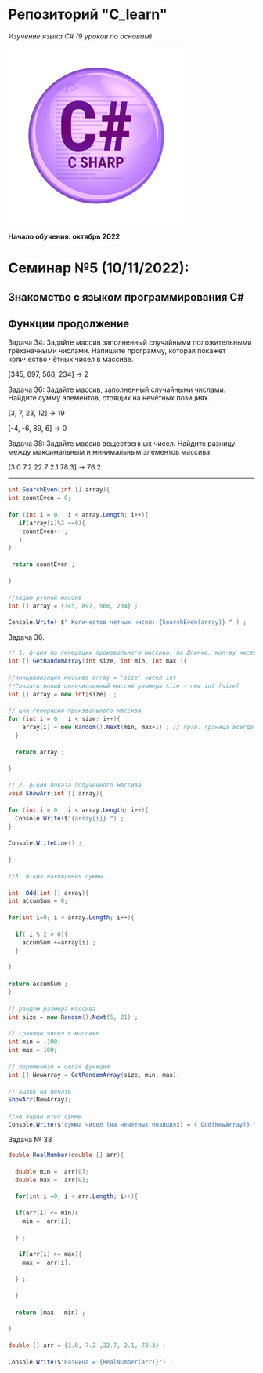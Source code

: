 # Репозиторий "C_learn" 

*Изучение языка С# (9 уроков по основам)*

![Логотип C#](logoC.jpg)

**Начало обучения: октябрь 2022**

# Семинар №5 (10/11/2022): 
##  Знакомство с языком программирования С#
## Функции продолжение


 Задача 34: Задайте массив заполненный случайными положительными трёхзначными числами. Напишите программу, которая покажет количество чётных чисел в массиве.

[345, 897, 568, 234] -> 2

Задача 36: Задайте массив, заполненный случайными числами. Найдите сумму элементов, стоящих на нечётных позициях.

[3, 7, 23, 12] -> 19

[-4, -6, 89, 6] -> 0

Задача 38: Задайте массив вещественных чисел. Найдите разницу между максимальным и минимальным элементов массива.

[3.0 7.2 22.7 2.1 78.3] -> 76.2

____________

```C#
int SearchEven(int [] array){
int countEven = 0;

for (int i = 0;  i < array.Length; i++){
   if(array[i]%2 ==0){
    countEven++ ;
   }
}

 return countEven ;

}

//задаю ручной массив
int [] array = {345, 897, 568, 234} ;

Console.Write( $" Количестов четных чисел: {SearchEven(array)} " ) ;

```

Задача 36.

```C#
// 1. ф-ция по генерации произвольного массива: по Длинне, кол-ву чисел в нем
int [] GetRandomArray(int size, int min, int max ){

//инициализация массива array = 'size' чисел int
//Создать новый целочисленный массив размера size - new int [size]
int [] array = new int[size]  ;

// цик генерации произвольного массива
for (int i = 0;  i < size; i++){
    array[i] = new Random().Next(min, max+1) ; // прав. граница всегда со сдвигом на 1
  }

  return array ;

}

// 2. ф-ция показа полученного массива
void ShowArr(int [] array){

for (int i = 0;  i < array.Length; i++){
  Console.Write($"{array[i]} ") ;
}

Console.WriteLine() ;

}

//3. ф-ция нахождения суммы 

int  Odd(int [] array){
int accumSum = 0; 

for(int i=0; i < array.Length; i++){

  if( i % 2 > 0){
    accumSum +=array[i] ;
  }
  
}

return accumSum ;
}

// рандом размера массива
int size = new Random().Next(5, 21) ;

// границы чисел в массиве
int min = -100;
int max = 100;

// переменная = целая функция
int [] NewArray = GetRandomArray(size, min, max);

// вызов на печать
ShowArr(NewArray);

//на экран итог суммы
Console.Write($"сумма чисел (на нечетных позициях) = { Odd(NewArray)} ") ;


```
Задача № 38 

```C#
double RealNumber(double [] arr){

  double min =  arr[0];
  double max =  arr[0];

  for(int i =0; i < arr.Length; i++){

  if(arr[i] <= min){
    min =  arr[i];
    
  } ;

   if(arr[i] >= max){
    max =  arr[i];
  
  } ;

  }

  return (max - min) ;

}

double [] arr = {3.0, 7.2 ,22.7, 2.1, 78.3} ;

Console.Write($"Разница = {RealNumber(arr)}") ;

```
